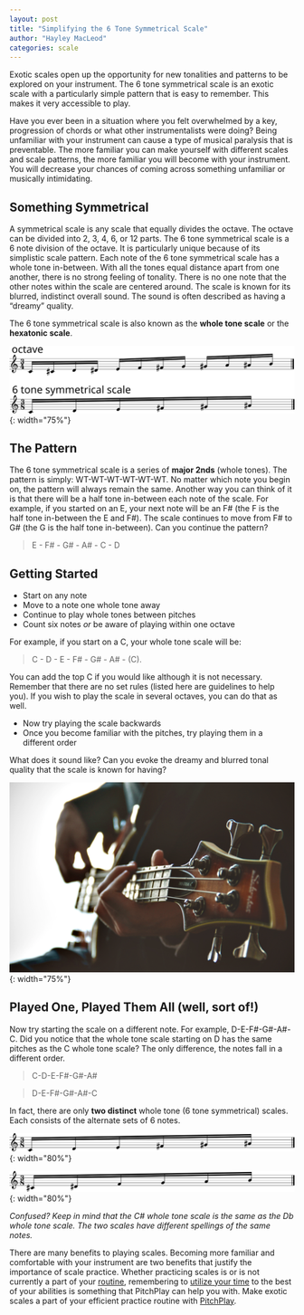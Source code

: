 ```yaml
---
layout: post
title: "Simplifying the 6 Tone Symmetrical Scale"
author: "Hayley MacLeod"
categories: scale
---
```

Exotic scales open up the opportunity for new tonalities and patterns to be explored on your instrument. The 6 tone symmetrical scale is an exotic scale with a particularly simple pattern that is easy to remember. This makes it very accessible to play.

Have you ever been in a situation where you felt overwhelmed by a key, progression of chords or what other instrumentalists were doing? Being unfamiliar with your instrument can cause a type of musical paralysis that is preventable. The more familiar you can make yourself with different scales and scale patterns, the more familiar you will become with your instrument. You will decrease your chances of coming across something unfamiliar or musically intimidating.

## Something Symmetrical
A symmetrical scale is any scale that equally divides the octave. The octave can be divided
into 2, 3, 4, 6, or 12 parts.
The 6 tone symmetrical scale is a 6 note division of the octave. It is particularly unique because
of its simplistic scale pattern. Each note of the 6 tone symmetrical scale has a whole tone
in-between. With all the tones equal distance apart from one another, there is no strong feeling of tonality.
There is no one note that the other notes within the scale are centered around. The scale is known for its blurred, indistinct overall sound. The sound is often described as having a “dreamy” quality.

The 6 tone symmetrical scale is also known as the __whole tone scale__ or the __hexatonic scale__.


![](/assets/img/2016-04-26/octaveto6tones.svg){: width="75%"}


## The Pattern
The 6 tone symmetrical scale is a series of __major 2nds__ (whole tones).
The pattern is simply: WT-WT-WT-WT-WT-WT. No matter which note you begin on, the pattern will always remain the same. Another way you can think of it is that there will be a half tone in-between each note of the scale. For example, if you started on an E, your next note will be an F# (the F is the half tone in-between the E and F#). The scale continues to move from F# to G# (the G is the half tone in-between). Can you continue the pattern?

> E - F# - G# - A# - C - D


## Getting Started
- Start on any note
- Move to a note one whole tone away
- Continue to play whole tones between pitches
- Count six notes *or* be aware of playing within one octave

For example, if you start on a C, your whole tone scale will be:

> C - D - E - F# - G# - A# - (C).

You can add the top C if you would like although it is not necessary. Remember that there are no set rules (listed here are guidelines to help you). If you wish to play the scale in several octaves, you can do that as well.

- Now try playing the scale backwards
- Once you become familiar with the pitches, try playing them in a different order

What does it sound like? Can you evoke the dreamy and blurred tonal quality that the scale is known for having?

![](/assets/img/2016-04-26/guitar.jpeg){: width="75%"}


## Played One, Played Them All (well, sort of!)
Now try starting the scale on a different note. For example, D-E-F#-G#-A#-C. Did you notice that the whole tone scale starting on D has the same pitches as the C whole tone scale? The only difference, the notes fall in a different order.

>  C-D-E-F#-G#-A#

>  D-E-F#-G#-A#-C

In fact, there are only __two distinct__ whole tone (6 tone symmetrical) scales. Each consists of the alternate sets of 6 notes.

![](/assets/img/2016-04-26/Csymmetricalscale.svg){: width="80%"}

![](/assets/img/2016-04-26/Dbsymmetricalscale.svg){: width="80%"}

*Confused? Keep in mind that the C# whole tone scale is the same as the Db whole tone scale. The two scales have different spellings of the same notes.*

There are many benefits to playing scales. Becoming more familiar and comfortable with your instrument are two benefits that justify the importance of scale practice. Whether practicing scales is or is not currently a part of your [routine](http://blog.pitchplay.io/pitchplay/planning-tracking-practice), remembering to [utilize your time](http://blog.pitchplay.io/practice/efficient-practice) to the best of your abilities is something that PitchPlay can help you with. Make exotic scales a part of your efficient practice routine with [PitchPlay](http://pitchplay.io/).
